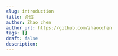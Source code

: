 ```yaml
---
slug: introduction
title: 介绍
author: Zhao chen
author_url: https://github.com/zhaocchen
tags: []
draft: false
description: 
---
```


